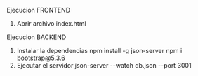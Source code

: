 Ejecucion FRONTEND
1. Abrir archivo index.html

Ejecucion BACKEND
1. Instalar la dependencias
   npm install -g json-server
   npm i bootstrap@5.3.6
3. Ejecutar el servidor
   json-server --watch db.json --port 3001
